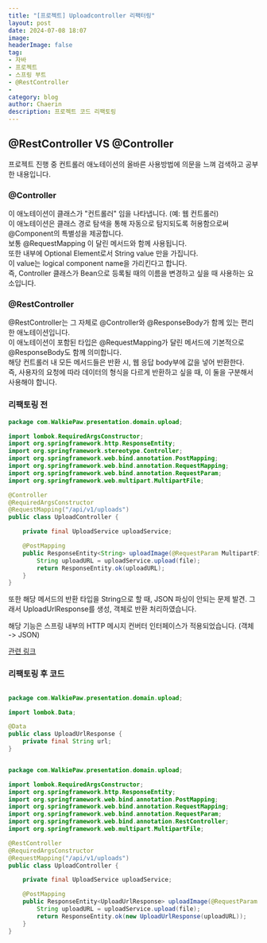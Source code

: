 ```yaml
---
title: "[프로젝트] Uploadcontroller 리팩터링"
layout: post
date: 2024-07-08 18:07
image: 
headerImage: false
tag:
- 자바
- 프로젝트
- 스프링 부트 
- @RestController
- 
category: blog
author: Chaerin
description: 프로젝트 코드 리팩토링
---
```


## @RestController VS @Controller

프로젝트 진행 중 컨트롤러 애노테이션의 올바른 사용방법에 의문을 느껴 검색하고 공부한 내용입니다.

### @Controller

이 애노테이션이 클래스가 "컨트롤러" 임을 나타냅니다. (예: 웹 컨트롤러) \
이 애노테이션은 클래스 경로 탐색을 통해 자동으로 탐지되도록 허용함으로써 @Component의 특별성을 제공합니다.\
보통 @RequestMapping 이 달린 메서드와 함께 사용됩니다.\
또한 내부에 Optional Element로서 String value 만을 가집니다.\
이 value는 logical component name을 가리킨다고 합니다.\
즉, Controller 클래스가 Bean으로 등록될 때의 이름을 변경하고 싶을 때 사용하는 요소입니다.

### @RestController

@RestController는 그 자체로 @Controller와 @ResponseBody가 함께 있는 편리한 애노테이션입니다.\
이 애노테이션이 포함된 타입은 @RequestMapping가 달린 메서드에 기본적으로 @ResponseBody도 함께 의미합니다. \
해당 컨트롤러 내 모든 메서드들은 반환 시, 웹 응답 body부에 값을 넣어 반환한다. \
즉, 사용자의 요청에 따라 데이터의 형식을 다르게 반환하고 싶을 때, 이 둘을 구분해서 사용해야 합니다.

### 리팩토링 전

```java
package com.WalkiePaw.presentation.domain.upload;

import lombok.RequiredArgsConstructor;
import org.springframework.http.ResponseEntity;
import org.springframework.stereotype.Controller;
import org.springframework.web.bind.annotation.PostMapping;
import org.springframework.web.bind.annotation.RequestMapping;
import org.springframework.web.bind.annotation.RequestParam;
import org.springframework.web.multipart.MultipartFile;

@Controller
@RequiredArgsConstructor
@RequestMapping("/api/v1/uploads")
public class UploadController {

    private final UploadService uploadService;

    @PostMapping
    public ResponseEntity<String> uploadImage(@RequestParam MultipartFile file) {
        String uploadURL = uploadService.upload(file);
        return ResponseEntity.ok(uploadURL);
    }
}

```

또한 해당 메서드의 반환 타입을 String으로 할 때, JSON 파싱이 안되는 문제 발견.
그래서 UploadUrlResponse를 생성, 객체로 반환 처리하였습니다.

해당 기능은 스프링 내부의 HTTP 메시지 컨버터 인터페이스가 적용되었습니다. (객체 -> JSON) 

[관련 링크](https://velog.io/@woo00oo/HTTP-%EB%A9%94%EC%8B%9C%EC%A7%80-%EC%BB%A8%EB%B2%84%ED%84%B0)

### 리팩토링 후 코드 
```java

package com.WalkiePaw.presentation.domain.upload;

import lombok.Data;

@Data
public class UploadUrlResponse {
    private final String url;
}

````

```java

package com.WalkiePaw.presentation.domain.upload;

import lombok.RequiredArgsConstructor;
import org.springframework.http.ResponseEntity;
import org.springframework.web.bind.annotation.PostMapping;
import org.springframework.web.bind.annotation.RequestMapping;
import org.springframework.web.bind.annotation.RequestParam;
import org.springframework.web.bind.annotation.RestController;
import org.springframework.web.multipart.MultipartFile;

@RestController
@RequiredArgsConstructor
@RequestMapping("/api/v1/uploads")
public class UploadController {

    private final UploadService uploadService;

    @PostMapping
    public ResponseEntity<UploadUrlResponse> uploadImage(@RequestParam MultipartFile file) {
        String uploadURL = uploadService.upload(file);
        return ResponseEntity.ok(new UploadUrlResponse(uploadURL));
    }
}

```